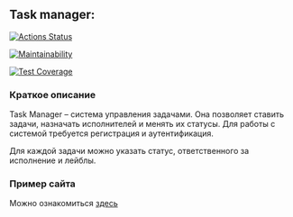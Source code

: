 ## Task manager:
[![Actions Status](https://github.com/mrmelvin/java-project-73/workflows/hexlet-check/badge.svg)](https://github.com/mrmelvin/java-project-73/actions)

[![Maintainability](https://api.codeclimate.com/v1/badges/0ba3d20bccd48e69488f/maintainability)](https://codeclimate.com/github/mrmelvin/java-project-73/maintainability)

[![Test Coverage](https://api.codeclimate.com/v1/badges/0ba3d20bccd48e69488f/test_coverage)](https://codeclimate.com/github/mrmelvin/java-project-73/test_coverage)

### Краткое описание

Task Manager – система управления задачами. 
Она позволяет ставить задачи, назначать исполнителей и менять их статусы. 
Для работы с системой требуется регистрация и аутентификация.

Для каждой задачи можно указать статус, ответственного за исполнение и лейблы.

### Пример сайта
Можно ознакомиться [здесь](https://task-manager-5184.onrender.com)